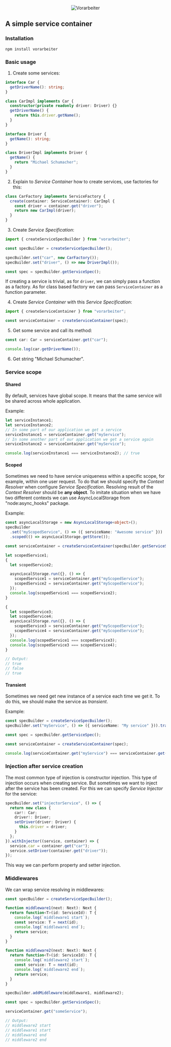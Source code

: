 <p align="center">
  <img
      alt="Vorarbeiter"
      src="https://repository-images.githubusercontent.com/914847479/afa74c78-891d-4717-a0ca-9470ee294d63"
  />
</p>

## A simple service container

### Installation

```shell
npm install vorarbeiter
```

### Basic usage

1. Create some services:
```typescript
interface Car {
  getDriverName(): string;
}

class CarImpl implements Car {
  constructor(private readonly driver: Driver) {}
  getDriverName() {
    return this.driver.getName();
  }
}

interface Driver {
  getName(): string;
}

class DriverImpl implements Driver {
  getName() {
    return "Michael Schumacher";
  }
}
```

2. Explain to _Service Container_ how to create services, use factories for this:
```typescript
class CarFactory implements ServiceFactory {
  create(container: ServiceContainer): CarImpl {
    const driver = container.get("driver");
    return new CarImpl(driver);
  }
}
```

3. Create _Service Specification_:

```typescript
import { createServiceSpecBuilder } from "vorarbeiter";

const specBuilder = createServiceSpecBuilder();

specBuilder.set("car", new CarFactory());
specBuilder.set("driver", () => new DriverImpl());

const spec = specBuilder.getServiceSpec();
```
If creating a service is trivial, as for `driver`, we can simply pass a function as a factory.
As for class based factory we can pass `ServiceContainer` as a function parameter.

4. Create _Service Container_ with this _Service Specification_:

```typescript
import { createServiceContainer } from "vorarbeiter";

const serviceContainer = createServiceContainer(spec);
```

5. Get some service and call its method:
```typescript
const car: Car = serviceContainer.get("car");

console.log(car.getDriverName());
```

6. Get string "Michael Schumacher".

### Service scope

#### Shared

By default, services have global scope. It means that the same service will be shared across whole application.

Example:
```typescript
let serviceInstance1;
let serviceInstance2;
// In some part of our application we get a service
serviceInstance1 = serviceContainer.get("myService");
// In some another part of our application we get a service again
serviceInstance2 = serviceContainer.get("myService");

console.log(serviceInstance1 === serviceInstance2); // true
```

#### Scoped

Sometimes we need to have service uniqueness within a specific scope, for example, within one user request.
To do that we should specify the _Context Resolver_ when configure _Service Specification_. Resolving result of the _Context Resolver_ should be **any object**.
To imitate situation when we have two different contexts we can use AsyncLocalStorage from "node:async_hooks" package.

Example:
```typescript
const asyncLocalStorage = new AsyncLocalStorage<object>();
specBuilder
  .set("myScopedService", () => ({ serviceName: "Awesome service" }))
  .scoped(() => asyncLocalStorage.getStore());

const serviceContainer = createServiceContainer(specBuilder.getServiceSpec());

let scopedService1;
{
  let scopedService2;

  asyncLocalStorage.run({}, () => {
    scopedService1 = serviceContainer.get("myScopedService");
    scopedService2 = serviceContainer.get("myScopedService");
  });
  console.log(scopedService1 === scopedService2);
}

{
  let scopedService3;
  let scopedService4;
  asyncLocalStorage.run({}, () => {
    scopedService3 = serviceContainer.get("myScopedService");
    scopedService4 = serviceContainer.get("myScopedService");
  });
  console.log(scopedService1 === scopedService3);
  console.log(scopedService3 === scopedService4);
}

// Output:
// true
// false
// true
```

#### Transient

Sometimes we need get new instance of a service each time we get it. 
To do this, we should make the service as _transient_.

Example:

```typescript
const specBuilder = createServiceSpecBuilder();
specBuilder.set("myService", () => ({ serviceName: "My service" })).transient();

const spec = specBuilder.getServiceSpec();

const serviceContainer = createServiceContainer(spec);

console.log(serviceContainer.get("myService") === serviceContainer.get("myService")); // false
```

### Injection after service creation

The most common type of injection is constructor injection. 
This type of injection occurs when creating service.
But sometimes we want to inject after the service has been created.
For this we can specify _Service Injector_ for the service:
```typescript
specBuilder.set("injectorService", () => {
  return new class {
    car!: Car;
    driver!: Driver;
    setDriver(driver: Driver) {
      this.driver = driver;
    }
  };
}).withInjector((service, container) => {
  service.car = container.get("car");
  service.setDriver(container.get("driver"));
});
```
This way we can perform property and setter injection.

### Middlewares

We can wrap service resolving in middlewares:

```typescript
const specBuilder = createServiceSpecBuilder();

function middleware1(next: Next): Next {
  return function<T>(id: ServiceId): T {
    console.log(`middleware1 start`);
    const service: T = next(id);
    console.log(`middleware1 end`);
    return service;
  }
}

function middleware2(next: Next): Next {
  return function<T>(id: ServiceId): T {
    console.log(`middleware2 start`);
    const service: T = next(id);
    console.log(`middleware2 end`);
    return service;
  }
}

specBuilder.addMiddleware(middleware1, middleware2);

const spec = specBuilder.getServiceSpec();

serviceContainer.get("someService");

// Output:
// middleware2 start
// middleware1 start
// middleware1 end
// middleware2 end
```
